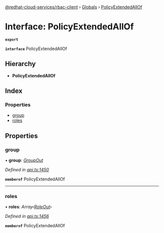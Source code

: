 [@redhat-cloud-services/rbac-client](../README.md) › [Globals](../globals.md) › [PolicyExtendedAllOf](policyextendedallof.md)

# Interface: PolicyExtendedAllOf

**`export`** 

**`interface`** PolicyExtendedAllOf

## Hierarchy

* **PolicyExtendedAllOf**

## Index

### Properties

* [group](policyextendedallof.md#group)
* [roles](policyextendedallof.md#roles)

## Properties

###  group

• **group**: *[GroupOut](groupout.md)*

*Defined in [api.ts:1450](https://github.com/RedHatInsights/javascript-clients/blob/master/packages/rbac/api.ts#L1450)*

**`memberof`** PolicyExtendedAllOf

___

###  roles

• **roles**: *Array‹[RoleOut](roleout.md)›*

*Defined in [api.ts:1456](https://github.com/RedHatInsights/javascript-clients/blob/master/packages/rbac/api.ts#L1456)*

**`memberof`** PolicyExtendedAllOf
